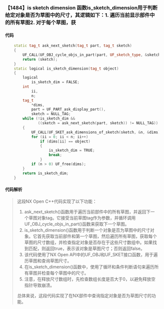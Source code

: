 ### 【1484】is sketch dimension 函数is_sketch_dimension用于判断给定对象是否为草图中的尺寸，其逻辑如下：1. 遍历当前显示部件中的所有草图2. 对于每个草图，获

#### 代码

```cpp
    static tag_t ask_next_sketch(tag_t part, tag_t sketch)  
    {  
        UF_CALL(UF_OBJ_cycle_objs_in_part(part, UF_sketch_type, &sketch));  
        return (sketch);  
    }  
    static logical is_sketch_dimension(tag_t object)  
    {  
        logical  
            is_sketch_dim = FALSE;  
        int  
            ii,  
            n;  
        tag_t  
            *dims,  
            part = UF_PART_ask_display_part(),  
            sketch = NULL_TAG;  
        while (!is_sketch_dim &&  
               ((sketch = ask_next_sketch(part, sketch)) != NULL_TAG))  
        {  
            UF_CALL(UF_SKET_ask_dimensions_of_sketch(sketch, &n, &dims));  
            for (ii = 0; ii < n; ii++)  
                if (dims[ii] == object)  
                {  
                    is_sketch_dim = TRUE;  
                    break;  
                }  
            if (n > 0) UF_free(dims);  
        }  
        return is_sketch_dim;  
    }

```

#### 代码解析

> 这段NX Open C++代码实现了以下功能：
>
> 1. ask_next_sketch()函数用于遍历当前部件中的所有草图，并返回下一个草图对象tag。它接受当前草图tag作为参数，并循环调用UF_OBJ_cycle_objs_in_part()函数来获取下一个草图。
> 2. is_sketch_dimension()函数用于判断一个对象是否为草图中的尺寸对象。它首先获取当前部件和第一个草图，然后遍历所有草图，获取每个草图的尺寸数组，并检查指定对象是否存在于这些尺寸数组中。如果找到匹配，则返回true，表示该对象是草图尺寸；否则返回false。
> 3. 该代码使用了NX Open API中的UF_OBJ和UF_SKET接口函数，用于遍历草图和查询草图尺寸。
> 4. 在is_sketch_dimension()函数中，使用了循环和条件判断语句来遍历所有草图并检查每个草图中的尺寸。
> 5. 注意，在释放尺寸数组时，先检查数组长度是否大于0，以避免释放空指针导致崩溃。
>
> 总体来说，这段代码实现了在NX部件中查询指定对象是否为草图尺寸的功能。
>
